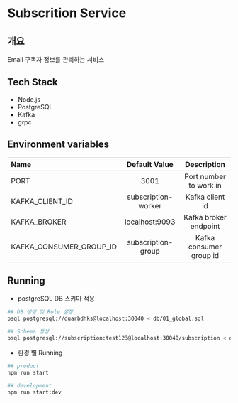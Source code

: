 # Subscrition Service

## 개요

Email 구독자 정보를 관리하는 서비스

## Tech Stack

- Node.js
- PostgreSQL
- Kafka
- grpc

## Environment variables

| Name                    |    Default Value    |       Description       |
| :---------------------- | :-----------------: | :---------------------: |
| PORT                    |        3001         | Port number to work in  |
| KAFKA_CLIENT_ID         | subscription-worker |     Kafka client id     |
| KAFKA_BROKER            |   localhost:9093    |  Kafka broker endpoint  |
| KAFKA_CONSUMER_GROUP_ID | subscription-group  | Kafka consumer group id |


## Running

- postgreSQL DB 스키마 적용

````bash
## DB 생성 및 Role 설정
psql postgresql://duarbdhks@localhost:30040 < db/01_global.sql

## Schema 생성
psql postgresql://subscription:test123@localhost:30040/subscription < db/02_subscription.sql
````

- 환경 별 Running

````bash
## product
npm run start

## development
npm run start:dev

````
